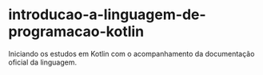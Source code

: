 # introducao-a-linguagem-de-programacao-kotlin
Iniciando os estudos em Kotlin com o acompanhamento da documentação oficial da linguagem.

